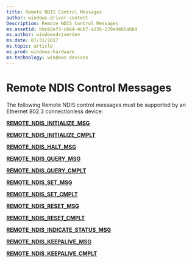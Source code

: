 ```yaml
---
title: Remote NDIS Control Messages
author: windows-driver-content
Description: Remote NDIS Control Messages
ms.assetid: b9cb2ef3-c664-4cb7-a235-229e9465a6b9
ms.author: windowsdriverdev
ms.date: 07/31/2017
ms.topic: article
ms.prod: windows-hardware
ms.technology: windows-devices
---
```


# Remote NDIS Control Messages





The following Remote NDIS control messages must be supported by an Ethernet 802.3 connectionless device:

[**REMOTE\_NDIS\_INITIALIZE\_MSG**](remote-ndis-initialize-msg.md)

[**REMOTE\_NDIS\_INITIALIZE\_CMPLT**](remote-ndis-initialize-cmplt.md)

[**REMOTE\_NDIS\_HALT\_MSG**](remote-ndis-halt-msg.md)

[**REMOTE\_NDIS\_QUERY\_MSG**](remote-ndis-query-msg.md)

[**REMOTE\_NDIS\_QUERY\_CMPLT**](remote-ndis-query-cmplt.md)

[**REMOTE\_NDIS\_SET\_MSG**](remote-ndis-set-msg.md)

[**REMOTE\_NDIS\_SET\_CMPLT**](remote-ndis-set-cmplt.md)

[**REMOTE\_NDIS\_RESET\_MSG**](remote-ndis-reset-msg.md)

[**REMOTE\_NDIS\_RESET\_CMPLT**](remote-ndis-reset-cmplt.md)

[**REMOTE\_NDIS\_INDICATE\_STATUS\_MSG**](remote-ndis-indicate-status-msg.md)

[**REMOTE\_NDIS\_KEEPALIVE\_MSG**](remote-ndis-keepalive-msg.md)

[**REMOTE\_NDIS\_KEEPALIVE\_CMPLT**](remote-ndis-keepalive-cmplt.md)

 

 




